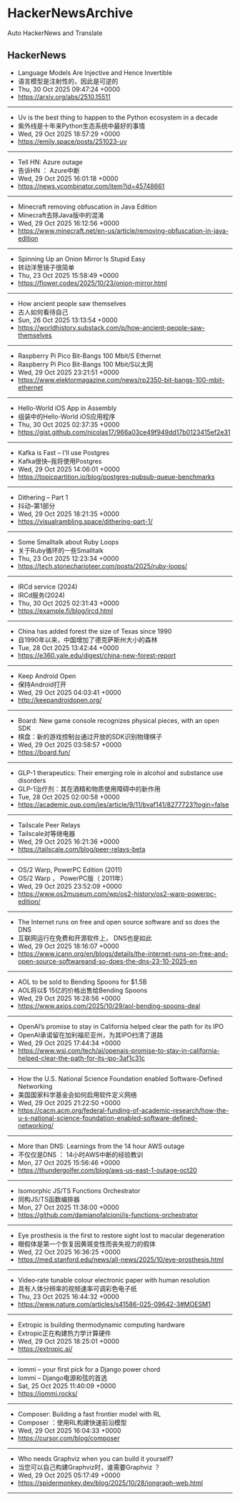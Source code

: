 # HackerNewsArchive
Auto HackerNews and Translate

## HackerNews
* Language Models Are Injective and Hence Invertible
* 语言模型是注射性的，因此是可逆的
* Thu, 30 Oct 2025 09:47:24 +0000
* https://arxiv.org/abs/2510.15511
----
* Uv is the best thing to happen to the Python ecosystem in a decade
* 紫外线是十年来Python生态系统中最好的事情
* Wed, 29 Oct 2025 18:57:29 +0000
* https://emily.space/posts/251023-uv
----
* Tell HN: Azure outage
* 告诉HN ： Azure中断
* Wed, 29 Oct 2025 16:01:18 +0000
* https://news.ycombinator.com/item?id=45748661
----
* Minecraft removing obfuscation in Java Edition
* Minecraft去除Java版中的混淆
* Wed, 29 Oct 2025 16:12:56 +0000
* https://www.minecraft.net/en-us/article/removing-obfuscation-in-java-edition
----
* Spinning Up an Onion Mirror Is Stupid Easy
* 转动洋葱镜子很简单
* Thu, 23 Oct 2025 15:58:49 +0000
* https://flower.codes/2025/10/23/onion-mirror.html
----
* How ancient people saw themselves
* 古人如何看待自己
* Sun, 26 Oct 2025 13:13:54 +0000
* https://worldhistory.substack.com/p/how-ancient-people-saw-themselves
----
* Raspberry Pi Pico Bit-Bangs 100 Mbit/S Ethernet
* Raspberry Pi Pico Bit-Bangs 100 Mbit/S以太网
* Wed, 29 Oct 2025 23:21:51 +0000
* https://www.elektormagazine.com/news/rp2350-bit-bangs-100-mbit-ethernet
----
* Hello-World iOS App in Assembly
* 组装中的Hello-World iOS应用程序
* Thu, 30 Oct 2025 02:37:35 +0000
* https://gist.github.com/nicolas17/966a03ce49f949dd17b0123415ef2e31
----
* Kafka is Fast – I'll use Postgres
* Kafka很快–我将使用Postgres
* Wed, 29 Oct 2025 14:06:01 +0000
* https://topicpartition.io/blog/postgres-pubsub-queue-benchmarks
----
* Dithering – Part 1
* 抖动–第1部分
* Wed, 29 Oct 2025 18:21:35 +0000
* https://visualrambling.space/dithering-part-1/
----
* Some Smalltalk about Ruby Loops
* 关于Ruby循环的一些Smalltalk
* Thu, 23 Oct 2025 12:23:34 +0000
* https://tech.stonecharioteer.com/posts/2025/ruby-loops/
----
* IRCd service (2024)
* IRCd服务(2024)
* Thu, 30 Oct 2025 02:31:43 +0000
* https://example.fi/blog/ircd.html
----
* China has added forest the size of Texas since 1990
* 自1990年以来，中国增加了德克萨斯州大小的森林
* Tue, 28 Oct 2025 13:42:44 +0000
* https://e360.yale.edu/digest/china-new-forest-report
----
* Keep Android Open
* 保持Android打开
* Wed, 29 Oct 2025 04:03:41 +0000
* http://keepandroidopen.org/
----
* Board: New game console recognizes physical pieces, with an open SDK
* 棋盘：新的游戏控制台通过开放的SDK识别物理棋子
* Wed, 29 Oct 2025 03:58:57 +0000
* https://board.fun/
----
* GLP-1 therapeutics: Their emerging role in alcohol and substance use disorders
* GLP-1治疗剂：其在酒精和物质使用障碍中的新作用
* Tue, 28 Oct 2025 02:00:58 +0000
* https://academic.oup.com/jes/article/9/11/bvaf141/8277723?login=false
----
* Tailscale Peer Relays
* Tailscale对等继电器
* Wed, 29 Oct 2025 16:21:36 +0000
* https://tailscale.com/blog/peer-relays-beta
----
* OS/2 Warp, PowerPC Edition (2011)
* OS/2 Warp ， PowerPC版（ 2011年）
* Wed, 29 Oct 2025 23:52:09 +0000
* https://www.os2museum.com/wp/os2-history/os2-warp-powerpc-edition/
----
* The Internet runs on free and open source software and so does the DNS
* 互联网运行在免费和开源软件上， DNS也是如此
* Wed, 29 Oct 2025 18:16:07 +0000
* https://www.icann.org/en/blogs/details/the-internet-runs-on-free-and-open-source-softwareand-so-does-the-dns-23-10-2025-en
----
* AOL to be sold to Bending Spoons for $1.5B
* AOL将以$ 15亿的价格出售给Bending Spoons
* Wed, 29 Oct 2025 16:28:56 +0000
* https://www.axios.com/2025/10/29/aol-bending-spoons-deal
----
* OpenAI’s promise to stay in California helped clear the path for its IPO
* OpenAI承诺留在加利福尼亚州，为其IPO扫清了道路
* Wed, 29 Oct 2025 17:44:34 +0000
* https://www.wsj.com/tech/ai/openais-promise-to-stay-in-california-helped-clear-the-path-for-its-ipo-3af1c31c
----
* How the U.S. National Science Foundation enabled Software-Defined Networking
* 美国国家科学基金会如何启用软件定义网络
* Wed, 29 Oct 2025 21:22:50 +0000
* https://cacm.acm.org/federal-funding-of-academic-research/how-the-u-s-national-science-foundation-enabled-software-defined-networking/
----
* More than DNS: Learnings from the 14 hour AWS outage
* 不仅仅是DNS ： 14小时AWS中断的经验教训
* Mon, 27 Oct 2025 15:56:46 +0000
* https://thundergolfer.com/blog/aws-us-east-1-outage-oct20
----
* Isomorphic JS/TS Functions Orchestrator
* 同构JS/TS函数编排器
* Mon, 27 Oct 2025 11:38:00 +0000
* https://github.com/damianofalcioni/js-functions-orchestrator
----
* Eye prosthesis is the first to restore sight lost to macular degeneration
* 眼假体是第一个恢复因黄斑变性而丧失视力的假体
* Wed, 22 Oct 2025 16:36:25 +0000
* https://med.stanford.edu/news/all-news/2025/10/eye-prosthesis.html
----
* Video‐rate tunable colour electronic paper with human resolution
* 具有人体分辨率的视频速率可调彩色电子纸
* Thu, 23 Oct 2025 16:44:32 +0000
* https://www.nature.com/articles/s41586-025-09642-3#MOESM1
----
* Extropic is building thermodynamic computing hardware
* Extropic正在构建热力学计算硬件
* Wed, 29 Oct 2025 18:25:01 +0000
* https://extropic.ai/
----
* Iommi – your first pick for a Django power chord
* Iommi – Django电源和弦的首选
* Sat, 25 Oct 2025 11:40:09 +0000
* https://iommi.rocks/
----
* Composer: Building a fast frontier model with RL
* Composer ：使用RL构建快速前沿模型
* Wed, 29 Oct 2025 16:04:33 +0000
* https://cursor.com/blog/composer
----
* Who needs Graphviz when you can build it yourself?
* 当您可以自己构建Graphviz时，谁需要Graphviz ？
* Wed, 29 Oct 2025 05:17:49 +0000
* https://spidermonkey.dev/blog/2025/10/28/iongraph-web.html
----

